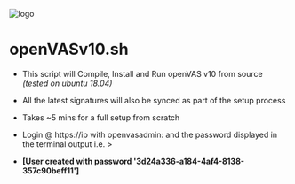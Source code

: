 ![logo](https://github.com/IonizeCbr/openVASv10.sh/blob/master/images.jpeg)
# openVASv10.sh
* This script will Compile, Install and Run openVAS v10 from source _(tested on ubuntu 18.04)_

* All the latest signatures will also be synced as part of the setup process

* Takes ~5 mins for a full setup from scratch

* Login @ https://ip with openvasadmin: and the password displayed in the terminal output i.e. > 

* **[User created with password '3d24a336-a184-4af4-8138-357c90beff11']**
